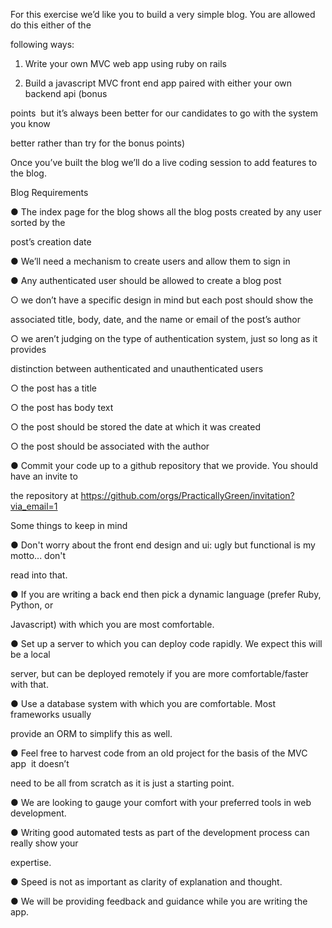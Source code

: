 For this exercise we’d like you to build a very simple blog. You are allowed do this either of the

following ways:

1. Write your own MVC web app using ruby on rails

2. Build a javascript MVC front end app paired with either your own backend api (bonus

points ­ but it’s always been better for our candidates to go with the system you know

better rather than try for the bonus points)

Once you’ve built the blog we’ll do a live coding session to add features to the blog.

Blog Requirements

● The index page for the blog shows all the blog posts created by any user sorted by the

post’s creation date

● We’ll need a mechanism to create users and allow them to sign in

● Any authenticated user should be allowed to create a blog post

○ we don’t have a specific design in mind but each post should show the

associated title, body, date, and the name or email of the post’s author

○ we aren’t judging on the type of authentication system, just so long as it provides

distinction between authenticated and unauthenticated users

○ the post has a title

○ the post has body text

○ the post should be stored the date at which it was created

○ the post should be associated with the author

● Commit your code up to a github repository that we provide. You should have an invite to

the repository at https://github.com/orgs/PracticallyGreen/invitation?via_email=1

Some things to keep in mind

● Don't worry about the front end design and ui: ugly but functional is my motto... don't

read into that.

● If you are writing a back end then pick a dynamic language (prefer Ruby, Python, or

Javascript) with which you are most comfortable.

● Set up a server to which you can deploy code rapidly. We expect this will be a local

server, but can be deployed remotely if you are more comfortable/faster with that.

● Use a database system with which you are comfortable. Most frameworks usually

provide an ORM to simplify this as well.

● Feel free to harvest code from an old project for the basis of the MVC app ­ it doesn’t

need to be all from scratch as it is just a starting point.

● We are looking to gauge your comfort with your preferred tools in web development.

● Writing good automated tests as part of the development process can really show your

expertise.

● Speed is not as important as clarity of explanation and thought.

● We will be providing feedback and guidance while you are writing the app.
